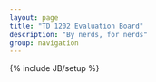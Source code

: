 ```yaml
---
layout: page
title: "TD 1202 Evaluation Board"
description: "By nerds, for nerds"
group: navigation
---
```

{% include JB/setup %}




